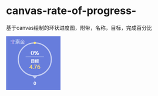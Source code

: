 # canvas-rate-of-progress-
基于canvas绘制的环状进度图，附带，名称，目标，完成百分比

![image](https://github.com/Velg03961485/canvas-rate-of-progress-/blob/master/img/1555921074(1).png)
